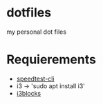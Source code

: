# dotfiles
my personal dot files

# Requierements
- [speedtest-cli ](https://www.speedtest.net/apps/cli)
- i3 -> 'sudo apt install i3'
- [i3blocks](https://github.com/vivien/i3blocks)
